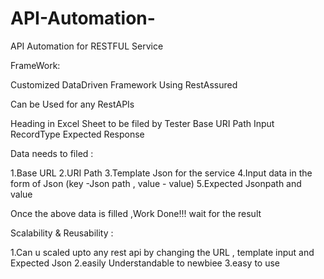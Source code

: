 # API-Automation-
API Automation for RESTFUL Service 


FrameWork:

Customized DataDriven Framework Using RestAssured 

Can be Used for any RestAPIs 

Heading in Excel Sheet to be filed by Tester
Base	URI	Path	Input	RecordType	Expected Response


Data needs to filed : 

1.Base URL
2.URI Path
3.Template Json for the service
4.Input data in the form of Json (key -Json path , value  - value)
5.Expected Jsonpath and value

Once the above data is filled ,Work Done!!! wait for the result

Scalability & Reusability : 

1.Can u scaled upto any rest api by changing the URL , template input and Expected Json
2.easily Understandable to newbiee
3.easy to use 
